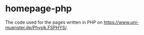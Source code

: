 # homepage-php
The code used for the pages written in PHP on https://www.uni-muenster.de/Physik.FSPHYS/.
